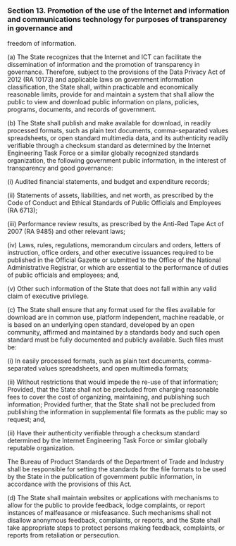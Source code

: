 ### Section 13. Promotion of the use of the Internet and information and communications technology for purposes of transparency in governance and
freedom of information.

(a) The State recognizes that the Internet and ICT can facilitate the dissemination of information and the promotion of transparency in governance.
Therefore, subject to the provisions of the Data Privacy Act of 2012 (RA 10173) and applicable laws on government information classification, the
State shall, within practicable and economically reasonable limits, provide for and maintain a system that shall allow the public to view and
download public information on plans, policies, programs, documents, and records of government.

(b) The State shall publish and make available for download, in readily processed formats, such as plain text documents, comma-separated values
spreadsheets, or open standard multimedia data, and its authenticity readily verifiable through a checksum standard as determined by the
Internet Engineering Task Force or a similar globally recognized standards organization, the following government public information, in the
interest of transparency and good governance:

(i) Audited financial statements, and budget and expenditure records;

(ii) Statements of assets, liabilities, and net worth, as prescribed by the Code of Conduct and Ethical Standards of Public Officials and
Employees (RA 6713);

(iii) Performance review results, as prescribed by the Anti-Red Tape Act of 2007 (RA 9485) and other relevant laws;

(iv) Laws, rules, regulations, memorandum circulars and orders, letters of instruction, office orders, and other executive issuances
required to be published in the Official Gazette or submitted to the Office of the National Administrative Registrar, or which are
essential to the performance of duties of public officials and employees; and,

(v) Other such information of the State that does not fall within any valid claim of executive privilege.

(c) The State shall ensure that any format used for the files available for download are in common use, platform independent,
machine readable, or is based on an underlying open standard, developed by an open community, affirmed and maintained by a standards
body and such open standard must be fully documented and publicly available. Such files must be:

(i) In easily processed formats, such as plain text documents, comma-separated values spreadsheets, and open multimedia formats;

(ii) Without restrictions that would impede the re-use of that information; Provided, that the State shall not be precluded from charging
reasonable fees to cover the cost of organizing, maintaining, and publishing such information; Provided further, that the State shall not
be precluded from publishing the information in supplemental file formats as the public may so request; and,

(ii) Have their authenticity verifiable through a checksum standard determined by the Internet Engineering Task Force or similar globally
reputable organization.

The Bureau of Product Standards of the Department of Trade and Industry shall be responsible for setting the standards for the file formats
to be used by the State in the publication of government public information, in accordance with the provisions of this Act.

(d) The State shall maintain websites or applications with mechanisms to allow for the public to provide feedback, lodge complaints, or
report instances of malfeasance or misfeasance. Such mechanisms shall not disallow anonymous feedback, complaints, or reports, and the
State shall take appropriate steps to protect persons making feedback, complaints, or reports from retaliation or persecution.
